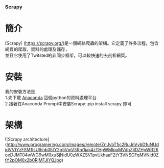 ### Scrapy  
# 簡介  
[Scrapy] (https://scrapy.org/)是一個網路爬蟲的架構。它定義了許多流程，包含網頁的爬取、資料的處理及儲存，  
並且它使用了Twitsted的非同步框架，可以較快速的去剖析網頁。  
# 安裝  
我的安裝方法是  
1.先下載 [Anaconda](https://www.continuum.io/downloads) 這個python的資料處理平台  
2.接著在Anaconda Prompt中安裝Scrapy: pip install scrapy 即可  
# 架構  
![Scrapy architecture] (http://www.programering.com/images/remote/ZnJvbT1jc2RuJnVybD1uNUdjdVVtYzFSM1lsUlhhb05tY2g5VmV3Rm1jak4zTHpWMlpoMVdhZjlDZHpWR2RoeDJMT04wWG9wM0xuSjNidU0zWXZSV1pvUkhaaFZtY3VNSGFqMVNld0ZtY2pOM0x2b0RjMFJIYQ.jpg)
